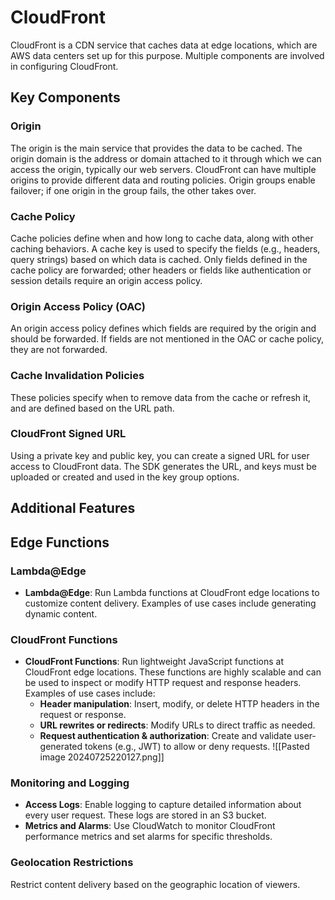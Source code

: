 # CloudFront 

CloudFront is a CDN service that caches data at edge locations, which are AWS data centers set up for this purpose. Multiple components are involved in configuring CloudFront.

## Key Components

### Origin
The origin is the main service that provides the data to be cached. The origin domain is the address or domain attached to it through which we can access the origin, typically our web servers. CloudFront can have multiple origins to provide different data and routing policies. Origin groups enable failover; if one origin in the group fails, the other takes over.

### Cache Policy
Cache policies define when and how long to cache data, along with other caching behaviors. A cache key is used to specify the fields (e.g., headers, query strings) based on which data is cached. Only fields defined in the cache policy are forwarded; other headers or fields like authentication or session details require an origin access policy.

### Origin Access Policy (OAC)
An origin access policy defines which fields are required by the origin and should be forwarded. If fields are not mentioned in the OAC or cache policy, they are not forwarded.

### Cache Invalidation Policies
These policies specify when to remove data from the cache or refresh it, and are defined based on the URL path.

### CloudFront Signed URL
Using a private key and public key, you can create a signed URL for user access to CloudFront data. The SDK generates the URL, and keys must be uploaded or created and used in the key group options.

## Additional Features

## Edge Functions

### Lambda@Edge
- **Lambda@Edge**: Run Lambda functions at CloudFront edge locations to customize content delivery. Examples of use cases include generating dynamic content.

### CloudFront Functions
- **CloudFront Functions**: Run lightweight JavaScript functions at CloudFront edge locations. These functions are highly scalable and can be used to inspect or modify HTTP request and response headers. Examples of use cases include:
  - **Header manipulation**: Insert, modify, or delete HTTP headers in the request or response.
  - **URL rewrites or redirects**: Modify URLs to direct traffic as needed.
  - **Request authentication & authorization**: Create and validate user-generated tokens (e.g., JWT) to allow or deny requests.
![[Pasted image 20240725220127.png]]
### Monitoring and Logging
- **Access Logs**: Enable logging to capture detailed information about every user request. These logs are stored in an S3 bucket.
- **Metrics and Alarms**: Use CloudWatch to monitor CloudFront performance metrics and set alarms for specific thresholds.

### Geolocation Restrictions
Restrict content delivery based on the geographic location of viewers.